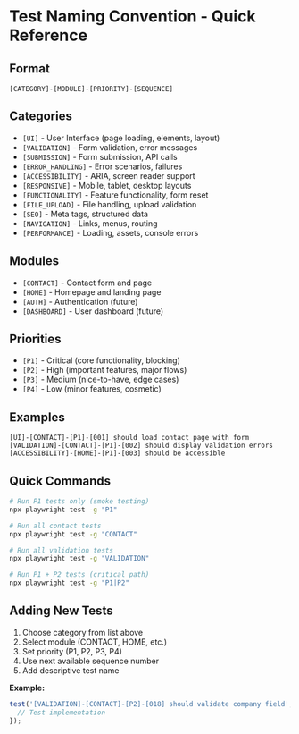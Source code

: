 # Test Naming Convention - Quick Reference

## Format
```
[CATEGORY]-[MODULE]-[PRIORITY]-[SEQUENCE]
```

## Categories
- `[UI]` - User Interface (page loading, elements, layout)
- `[VALIDATION]` - Form validation, error messages
- `[SUBMISSION]` - Form submission, API calls
- `[ERROR_HANDLING]` - Error scenarios, failures
- `[ACCESSIBILITY]` - ARIA, screen reader support
- `[RESPONSIVE]` - Mobile, tablet, desktop layouts
- `[FUNCTIONALITY]` - Feature functionality, form reset
- `[FILE_UPLOAD]` - File handling, upload validation
- `[SEO]` - Meta tags, structured data
- `[NAVIGATION]` - Links, menus, routing
- `[PERFORMANCE]` - Loading, assets, console errors

## Modules
- `[CONTACT]` - Contact form and page
- `[HOME]` - Homepage and landing page
- `[AUTH]` - Authentication (future)
- `[DASHBOARD]` - User dashboard (future)

## Priorities
- `[P1]` - Critical (core functionality, blocking)
- `[P2]` - High (important features, major flows)
- `[P3]` - Medium (nice-to-have, edge cases)
- `[P4]` - Low (minor features, cosmetic)

## Examples
```
[UI]-[CONTACT]-[P1]-[001] should load contact page with form
[VALIDATION]-[CONTACT]-[P1]-[002] should display validation errors
[ACCESSIBILITY]-[HOME]-[P1]-[003] should be accessible
```

## Quick Commands
```bash
# Run P1 tests only (smoke testing)
npx playwright test -g "P1"

# Run all contact tests
npx playwright test -g "CONTACT"

# Run all validation tests
npx playwright test -g "VALIDATION"

# Run P1 + P2 tests (critical path)
npx playwright test -g "P1|P2"
```

## Adding New Tests
1. Choose category from list above
2. Select module (CONTACT, HOME, etc.)
3. Set priority (P1, P2, P3, P4)
4. Use next available sequence number
5. Add descriptive test name

**Example:**
```typescript
test('[VALIDATION]-[CONTACT]-[P2]-[018] should validate company field', async ({ page }) => {
  // Test implementation
});
```
